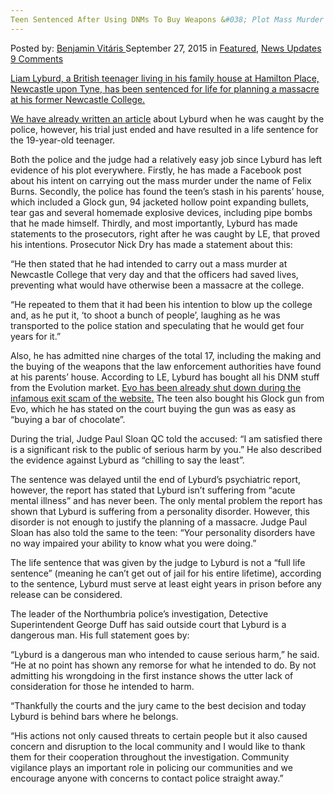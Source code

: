 ```yaml
---
Teen Sentenced After Using DNMs To Buy Weapons &#038; Plot Mass Murder
---
```

<article class="post-listing post-11618 post type-post status-publish format-standard has-post-thumbnail hentry category-deepdot-news category-news-updates tag-buying tag-dnms tag-life tag-mass tag-murder tag-plot tag-sentenced tag-teen tag-weapons">
    <div class="post-inner">
    <p class="post-meta">
    <span>Posted by: <a href="https://www.deepdotweb.com/author/benjaminvi/" title="">Benjamin Vitáris </a></span>
    <span>September 27, 2015</span>
    <span>in <a href="https://www.deepdotweb.com/category/deepdot-news/" rel="category tag">Featured</a>, <a href="https://www.deepdotweb.com/category/news-updates/" rel="category tag">News Updates</a></span>
    <span><a href="https://www.deepdotweb.com/2015/09/27/teen-sentenced-to-life-after-using-dnms-for-buying-weapons-to-plot-mass-murder/#comments">9 Comments</a></span>
    </p>
    <div class="clear"></div>
    <div class="entry">
    <p><a href="http://www.buzzfeed.com/patricksmith/liam-lyburd-sentenced">Liam Lyburd, a British teenager living in his family house at Hamilton Place, Newcastle upon Tyne, has been sentenced for life for planning a massacre at his former Newcastle College.</a></p>
    <p><a href="https://www.deepdotweb.com/2015/07/27/teenager-used-dnms-for-buying-weapons-and-ammo-to-plot-mass-murder-at-his-former-college/">We have already written an article</a> about Lyburd when he was caught by the police, however, his trial just ended and have resulted in a life sentence for the 19-year-old teenager.</p>
    <p>Both the police and the judge had a relatively easy job since Lyburd has left evidence of his plot everywhere. Firstly, he has made a Facebook post about his intent on carrying out the mass murder under the name of Felix Burns. Secondly, the police has found the teen’s stash in his parents’ house, which included a Glock gun, 94 jacketed hollow point expanding bullets, tear gas and several homemade explosive devices, including pipe bombs that he made himself. Thirdly, and most importantly, Lyburd has made statements to the prosecutors, right after he was caught by LE, that proved his intentions. Prosecutor Nick Dry has made a statement about this:</p>
    <p>“He then stated that he had intended to carry out a mass murder at Newcastle College that very day and that the officers had saved lives, preventing what would have otherwise been a massacre at the college.</p>
    <p>“He repeated to them that it had been his intention to blow up the college and, as he put it, ‘to shoot a bunch of people’, laughing as he was transported to the police station and speculating that he would get four years for it.”</p>
    <p>Also, he has admitted nine charges of the total 17, including the making and the buying of the weapons that the law enforcement authorities have found at his parents’ house. According to LE, Lyburd has bought all his DNM stuff from the Evolution market. <a href="https://www.deepdotweb.com/2015/03/18/evolution-marketplace-exit-scam-biggest-exist-scam-ever/">Evo has been already shut down during the infamous exit scam of the website.</a> The teen also bought his Glock gun from Evo, which he has stated on the court buying the gun was as easy as “buying a bar of chocolate”.</p>
    <p>During the trial, Judge Paul Sloan QC told the accused: “I am satisfied there is a significant risk to the public of serious harm by you.” He also described the evidence against Lyburd as “chilling to say the least”.</p>
    <p>The sentence was delayed until the end of Lyburd’s psychiatric report, however, the report has stated that Lyburd isn’t suffering from “acute mental illness” and has never been. The only mental problem the report has shown that Lyburd is suffering from a personality disorder. However, this disorder is not enough to justify the planning of a massacre. Judge Paul Sloan has also told the same to the teen: “Your personality disorders have no way impaired your ability to know what you were doing.”</p>
    <p>The life sentence that was given by the judge to Lyburd is not a “full life sentence” (meaning he can’t get out of jail for his entire lifetime), according to the sentence, Lyburd must serve at least eight years in prison before any release can be considered.</p>
    <p>The leader of the Northumbria police’s investigation, Detective Superintendent George Duff has said outside court that Lyburd is a dangerous man. His full statement goes by:</p>
    <p>“Lyburd is a dangerous man who intended to cause serious harm,” he said. “He at no point has shown any remorse for what he intended to do. By not admitting his wrongdoing in the first instance shows the utter lack of consideration for those he intended to harm.</p>
    <p>“Thankfully the courts and the jury came to the best decision and today Lyburd is behind bars where he belongs.</p>
    <p>“His actions not only caused threats to certain people but it also caused concern and disruption to the local community and I would like to thank them for their cooperation throughout the investigation. Community vigilance plays an important role in policing our communities and we encourage anyone with concerns to contact police straight away.”</p>
    </div>
    <span style="display:none"><a href="https://www.deepdotweb.com/tag/buying/" rel="tag">buying</a> <a href="https://www.deepdotweb.com/tag/dnms/" rel="tag">dnms</a> <a href="https://www.deepdotweb.com/tag/life/" rel="tag">life</a> <a href="https://www.deepdotweb.com/tag/mass/" rel="tag">mass</a> <a href="https://www.deepdotweb.com/tag/murder/" rel="tag">murder</a> <a href="https://www.deepdotweb.com/tag/plot/" rel="tag">plot</a> <a href="https://www.deepdotweb.com/tag/sentenced/" rel="tag">sentenced</a> <a href="https://www.deepdotweb.com/tag/teen/" rel="tag">teen</a> <a href="https://www.deepdotweb.com/tag/weapons/" rel="tag">weapons</a></span> <span style="display:none" class="updated">2015-09-27</span>
    <div style="display:none" class="vcard author" itemprop="author" itemscope itemtype="http://schema.org/Person"><strong class="fn" itemprop="name"><a href="https://www.deepdotweb.com/author/benjaminvi/" title="Posts by Benjamin Vitáris" rel="author">Benjamin Vitáris</a></strong></div>
    </div>
</article>

